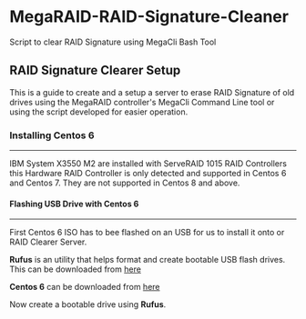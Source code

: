 # MegaRAID-RAID-Signature-Cleaner
Script to clear RAID Signature using MegaCli Bash Tool

## RAID Signature Clearer Setup
This is a guide to create and a setup a server to erase RAID Signature of old drives using the MegaRAID controller's MegaCli Command Line tool or using the script developed for easier operation. 

### Installing Centos 6
---------------------------------
IBM System X3550 M2 are installed with ServeRAID 1015 RAID Controllers this Hardware RAID Controller is only detected and supported in Centos 6 and Centos 7. They are not supported in Centos 8 and above. 

#### Flashing USB Drive with Centos 6 
--------------------------------------------------------
First Centos 6 ISO has to bee flashed on an USB for us to install it onto or RAID Clearer Server. 

**Rufus** is an utility that helps format and create bootable USB flash drives. This can be downloaded from [here](https://rufus.ie/)

**Centos 6** can be downloaded from [here](https://wiki.centos.org/Download)

Now create a bootable drive using **Rufus**. 

